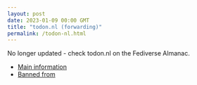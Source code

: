 ```yaml
---
layout: post
date: 2023-01-09 00:00 GMT
title: "todon.nl (forwarding)"
permalink: /todon-nl.html
---
```


No longer updated - check todon.nl on the Fediverse Almanac.

* [Main information](https://www.fediversealmanac.com/api/v1/instances/todon.nl)
* [Banned from](https://www.fediversealmanac.com/api/v1/instances/todon.nl/banned_from)

